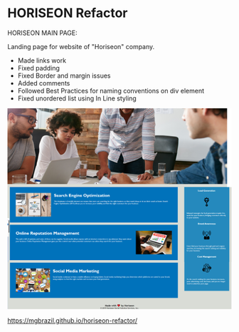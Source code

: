 # HORISEON Refactor
HORISEON MAIN PAGE:

Landing page for website of "Horiseon" company.
* Made links work
* Fixed padding
* Fixed Border and margin issues 
* Added comments
* Followed Best Practices for naming conventions on div element
* Fixed unordered list using In Line styling


![screenshot](./screencap.png)

https://mgbrazil.github.io/horiseon-refactor/